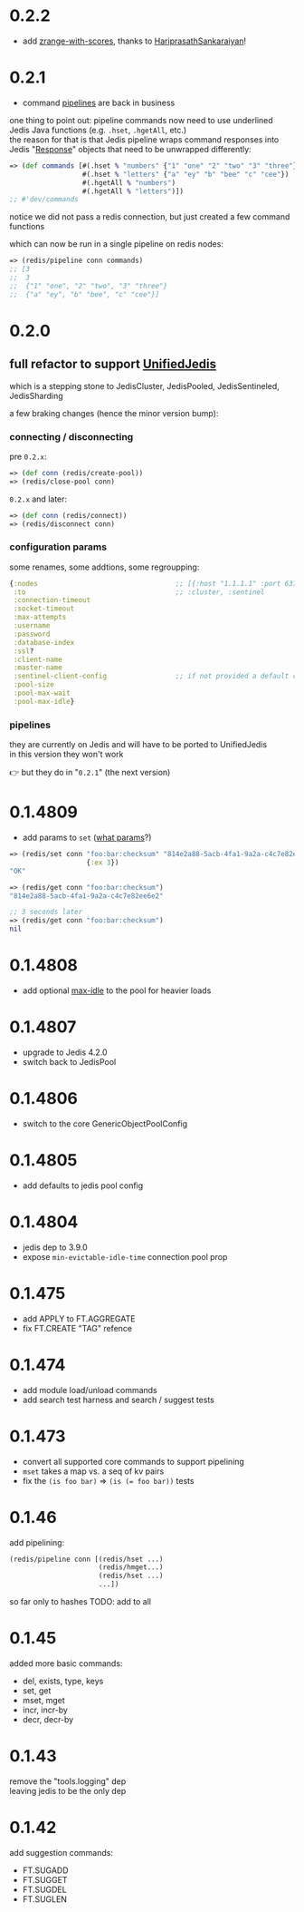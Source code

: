 # 0.2.2

* add [zrange-with-scores](https://github.com/tolitius/obiwan/pull/6), thanks to [HariprasathSankaraiyan](https://github.com/HariprasathSankaraiyan)!

# 0.2.1

* command [pipelines](https://github.com/tolitius/obiwan#run-commands-in-a-pipeline) are back in business

one thing to point out: pipeline commands now need to use underlined Jedis Java functions (e.g. `.hset`, `.hgetAll`, etc.)<br/>
the reason for that is that Jedis pipeline wraps command responses into Jedis "[Response](https://javadoc.io/static/redis.clients/jedis/5.0.0-beta2/redis/clients/jedis/Response.html)" objects that need to be unwrapped differently:

```clojure
=> (def commands [#(.hset % "numbers" {"1" "one" "2" "two" "3" "three"})
                  #(.hset % "letters" {"a" "ey" "b" "bee" "c" "cee"})
                  #(.hgetAll % "numbers")
                  #(.hgetAll % "letters")])
;; #'dev/commands
```

notice we did not pass a redis connection, but just created a few command functions

which can now be run in a single pipeline on redis nodes:

```clojure
=> (redis/pipeline conn commands)
;; [3
;;  3
;;  {"1" "one", "2" "two", "3" "three"}
;;  {"a" "ey", "b" "bee", "c" "cee"}]
```

# 0.2.0

## full refactor to support [UnifiedJedis](https://javadoc.io/static/redis.clients/jedis/5.0.0-beta2/redis/clients/jedis/UnifiedJedis.html)

which is a stepping stone to JedisCluster, JedisPooled, JedisSentineled, JedisSharding

a few braking changes (hence the minor version bump):

### connecting / disconnecting

pre `0.2.x`:
```clojure
=> (def conn (redis/create-pool))
=> (redis/close-pool conn)
```

`0.2.x` and later:

```clojure
=> (def conn (redis/connect))
=> (redis/disconnect conn)
```

### configuration params

some renames, some addtions, some regroupping:

```clojure
{:nodes                                  ;; [{:host "1.1.1.1" :port 6379} {:host "2.2.2.2" :port 6380}]
 :to                                     ;; :cluster, :sentinel
 :connection-timeout
 :socket-timeout
 :max-attempts
 :username
 :password
 :database-index
 :ssl?
 :client-name
 :master-name
 :sentinel-client-config                 ;; if not provided a default config will be created if sentinel is used
 :pool-size
 :pool-max-wait
 :pool-max-idle}
```

### pipelines

they are currently on Jedis and will have to be ported to UnifiedJedis<br/>
in this version they won't work

:point_right: but they do in "`0.2.1`" (the next version)

# 0.1.4809

* add params to `set` ([what params](https://redis.io/commands/set/)?)

```clojure
=> (redis/set conn "foo:bar:checksum" "814e2a88-5acb-4fa1-9a2a-c4c7e82ee6e2"
                   {:ex 3})
"OK"

=> (redis/get conn "foo:bar:checksum")
"814e2a88-5acb-4fa1-9a2a-c4c7e82ee6e2"

;; 3 seconds later
=> (redis/get conn "foo:bar:checksum")
nil
```

# 0.1.4808

* add optional [max-idle](https://commons.apache.org/proper/commons-pool/apidocs/org/apache/commons/pool2/impl/GenericObjectPool.html#setMaxIdle-int-) to the pool for heavier loads

# 0.1.4807

* upgrade to Jedis 4.2.0
* switch back to JedisPool

# 0.1.4806

* switch to the core GenericObjectPoolConfig

# 0.1.4805

* add defaults to jedis pool config

# 0.1.4804

* jedis dep to 3.9.0
* expose `min-evictable-idle-time` connection pool prop

# 0.1.475

* add APPLY to FT.AGGREGATE
* fix FT.CREATE "TAG" refence

# 0.1.474

* add module load/unload commands
* add search test harness and search / suggest tests

# 0.1.473

* convert all supported core commands to support pipelining
* `mset` takes a map vs. a seq of kv pairs
* fix the `(is foo bar)` => `(is (= foo bar))` tests

# 0.1.46

add pipelining:

```clojure
(redis/pipeline conn [(redis/hset ...)
                      (redis/hmget...)
                      (redis/hset ...)
                      ...])
```

so far only to hashes
TODO: add to all

# 0.1.45

added more basic commands:

* del, exists, type, keys
* set, get
* mset, mget
* incr, incr-by
* decr, decr-by

# 0.1.43

remove the "tools.logging" dep<br/>
leaving jedis to be the only dep

# 0.1.42

add suggestion commands:

* FT.SUGADD
* FT.SUGGET
* FT.SUGDEL
* FT.SUGLEN
